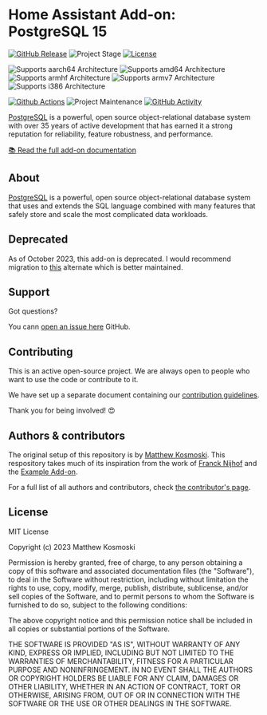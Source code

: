 # Home Assistant Add-on: PostgreSQL 15

[![GitHub Release][releases-shield]][releases]
![Project Stage][project-stage-shield]
[![License][license-shield]](LICENSE.md)

![Supports aarch64 Architecture][aarch64-shield]
![Supports amd64 Architecture][amd64-shield]
![Supports armhf Architecture][armhf-shield]
![Supports armv7 Architecture][armv7-shield]
![Supports i386 Architecture][i386-shield]

[![Github Actions][github-actions-shield]][github-actions]
![Project Maintenance][maintenance-shield]
[![GitHub Activity][commits-shield]][commits]

[PostgreSQL][postgresql] is a powerful, open source object-relational database
system with over 35 years of active development that has earned it a strong
reputation for reliability, feature robustness, and performance.

[:books: Read the full add-on documentation][docs]

## About

[PostgreSQL][postgresql] is a powerful, open source object-relational database
system that uses and extends the SQL language combined with many features that
safely store and scale the most complicated data workloads.

## Deprecated

As of October 2023, this add-on is deprecated. I would recommend migration to [this](https://github.com/alexbelgium/hassio-addons/tree/master/postgres) alternate which is better maintained.

## Support

Got questions?

You cann [open an issue here][issue] GitHub.

## Contributing

This is an active open-source project. We are always open to people who want to
use the code or contribute to it.

We have set up a separate document containing our
[contribution guidelines](.github/CONTRIBUTING.md).

Thank you for being involved! :heart_eyes:

## Authors & contributors

The original setup of this repository is by [Matthew Kosmoski][mkosmo].
This respository takes much of its inspiration from the work of
[Franck Nijhof][frenck] and the [Example Add-on][addon-example].

For a full list of all authors and contributors,
check [the contributor's page][contributors].

## License

MIT License

Copyright (c) 2023 Matthew Kosmoski

Permission is hereby granted, free of charge, to any person obtaining a copy
of this software and associated documentation files (the "Software"), to deal
in the Software without restriction, including without limitation the rights
to use, copy, modify, merge, publish, distribute, sublicense, and/or sell
copies of the Software, and to permit persons to whom the Software is
furnished to do so, subject to the following conditions:

The above copyright notice and this permission notice shall be included in all
copies or substantial portions of the Software.

THE SOFTWARE IS PROVIDED "AS IS", WITHOUT WARRANTY OF ANY KIND, EXPRESS OR
IMPLIED, INCLUDING BUT NOT LIMITED TO THE WARRANTIES OF MERCHANTABILITY,
FITNESS FOR A PARTICULAR PURPOSE AND NONINFRINGEMENT. IN NO EVENT SHALL THE
AUTHORS OR COPYRIGHT HOLDERS BE LIABLE FOR ANY CLAIM, DAMAGES OR OTHER
LIABILITY, WHETHER IN AN ACTION OF CONTRACT, TORT OR OTHERWISE, ARISING FROM,
OUT OF OR IN CONNECTION WITH THE SOFTWARE OR THE USE OR OTHER DEALINGS IN THE
SOFTWARE.

[aarch64-shield]: https://img.shields.io/badge/aarch64-yes-green.svg
[addon-example]: https://github.com/hassio-addons/addon-example
[amd64-shield]: https://img.shields.io/badge/amd64-yes-green.svg
[armhf-shield]: https://img.shields.io/badge/armhf-yes-green.svg
[armv7-shield]: https://img.shields.io/badge/armv7-yes-green.svg
[commits-shield]: https://img.shields.io/github/commit-activity/y/mkosmo/hassio-addon-postgresql15.svg
[commits]: https://github.com/mkosmo/hassio-addon-postgresql15/commits/main
[contributors]: https://github.com/mkosmo/hassio-addon-postgresql15/graphs/contributors
[docs]: https://github.com/mkosmo/hassio-addon-postgresql15/blob/master/postgresql15/DOCS.md
[frenck]: https://github.com/frenck
[github-actions-shield]: https://github.com/mkosmo/hassio-addon-postgresql15/workflows/CI/badge.svg
[github-actions]: https://github.com/mkosmo/hassio-addon-postgresql15/actions
[i386-shield]: https://img.shields.io/badge/i386-yes-green.svg
[issue]: https://github.com/mkosmo/hassio-addon-postgresql15/issues
[license-shield]: https://img.shields.io/github/license/mkosmo/hassio-addon-postgresql15.svg
[maintenance-shield]: https://img.shields.io/maintenance/no/2023.svg
[mkosmo]: https://github.com/mkosmo
[postgresql]: https://www.postgresql.org/
[project-stage-shield]: https://img.shields.io/badge/Project%20Stage-Development-yellowgreen.svg
[releases-shield]: https://img.shields.io/github/release/mkosmo/hassio-addon-postgresql15.svg
[releases]: https://github.com/mkosmo/hassio-addon-postgresql15/releases
